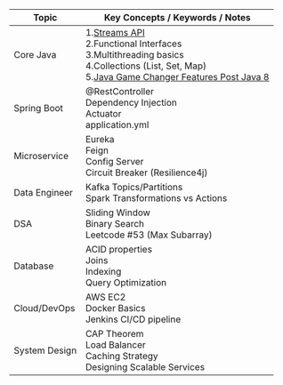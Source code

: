 | Topic         | Key Concepts / Keywords / Notes                                                                                                                                           |
| ------------- | ------------------------------------------------------------------------------------------------------------------------------------------------------------------------- |
| Core Java     | 1.[Streams API](CORE_JAVA/CJ_Streams.md)<br>2.Functional Interfaces<br>3.Multithreading basics<br>4.Collections (List, Set, Map)<br> 5.[Java Game Changer Features Post Java 8](CORE_JAVA/JAVA_CHEAT_SHEET.md) |
| Spring Boot   | @RestController<br>Dependency Injection<br>Actuator<br>application.yml                                                                                                    |
| Microservice  | Eureka<br>Feign<br>Config Server<br>Circuit Breaker (Resilience4j)                                                                                                        |
| Data Engineer | Kafka Topics/Partitions<br>Spark Transformations vs Actions                                                                                                               |
| DSA           | Sliding Window<br>Binary Search<br>Leetcode #53 (Max Subarray)                                                                                                            |
| Database      | ACID properties<br>Joins<br>Indexing<br>Query Optimization                                                                                                                |
| Cloud/DevOps  | AWS EC2<br>Docker Basics<br>Jenkins CI/CD pipeline                                                                                                                        |
| System Design | CAP Theorem<br>Load Balancer<br>Caching Strategy<br>Designing Scalable Services                                                                                           |
